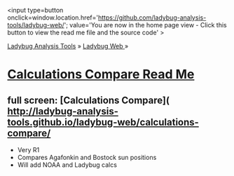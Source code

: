 ﻿<span style=display:none; >[You are now in a GitHub source code view - click this link to view the home page]( http://ladybug-analysis-tools.github.io/ladybug-web/ "View file as a web page." ) </span>
<input type=button onclick=window.location.href='https://github.com/ladybug-analysis-tools/ladybug-web/'; 
value='You are now in the home page view - Click this button to view the read me file and the source code' >

[Ladybug Analysis Tools]( http://ladybug-analysis-tools.github.io/ ) » [Ladybug Web ]( http://ladybug-analysis-tools.github.io/ladybug-web/ ) »


[Calculations Compare Read Me]( #calculations-compare/readme.md )
===

## full screen: [Calculations Compare]( http://ladybug-analysis-tools.github.io/ladybug-web/calculations-compare/

* Very R1
* Compares Agafonkin and Bostock sun positions
* Will add NOAA and Ladybug calcs
